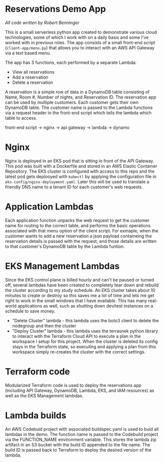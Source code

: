 # Reservations Demo App

_All code written by Robert Benninger_

This is a small serverless python app created to demonstrate various cloud technologies, some of which I work with on a daily basis and some I've worked with in previous roles. The app consists of a small front-end script (`client-app/menu.py`) that allows you to interact with an AWS API Gateway via a text based menu. 

The app has 3 functions, each performed by a separate Lambda:

* View all reservations
* Add a reservation
* Delete a reservation

A reservation is a simple row of data in a DynamoDB table consisting of Name, Room #, Number of nights, and Reservation ID. The reservation app can be used by multiple customers. Each customer gets their own DynamoDB table. The customer name is passed to the Lambda functions via a request header in the front-end script which tells the lambda which table to access. 

front-end script -> nginx -> api gateway -> lambda -> dynamo 

# Nginx

Nginx is deployed in an EKS pod that is sitting in front of the API Gateway. This pod was built with a Dockerfile and stored in an AWS Elastic Container Repository. The EKS cluster is configured with access to this repo and the latest pod gets deplooyed with `kubectl` by applying the configuration file in `eks-config/nginx-deployment.yaml`. Later this will be used to translate a friendly DNS name to a tenant ID for each customer's web requests. 

# Application Lambdas

Each application function unpacks the web request to get the customer name for routing to the correct table, and performs the basic operations associated with that menu option of the client script. For exmaple, when the customer wants to add a new reservation a json payload containeing the reservation details is passed with the request, and those details are written to that customer's DynamoDB table by the Lambda funtion. 

# EKS Management Lambdas

Since the EKS control plane is billed hourly and can't be paused or turned off, several lambdas have been created to completely tear down and rebuild the cluster according to my study schedule. An EKS cluster takes about 10 minutes to create or destroy so this saves me a lot of time and lets me get right to work in the small windows that I have evailable. This has many real-world applications as well, such as shutting down dev/test instances on a schedule to save money. 

* "Delete Cluster" lambda - this lambda uses the boto3 client to delete the nodegroup and then the cluster
* "Deploy Cluster" lambda - this lambda uses the terrasnek python library to interact with the Terraform Cloud API to execute a plan in the workspace I setup for this project. When the cluster is deleted its config stays in the Terraform state, so executing and applying a plan from this workspace simply re-creates the cluster with the correct settings. 
  
# Terraform code

Modularized Terraform code is used to deploy the reservations app (including API Gateway, DynamoDB, Lambda, EKS, and IAM resources) as well as the EKS Management lambdas.

# Lambda builds

An AWS Codebuid project with associated buildspec.yaml is used to buid all lambdas in the demo. The function name is passed to the Codebuild project via the FUNCTION_NAME environment variable. This stores the lambda zip artifact in an S3 bucket with the build ID appended to the file name. The build ID is passed back to Terraform to deploy the desired version of the lambda.
